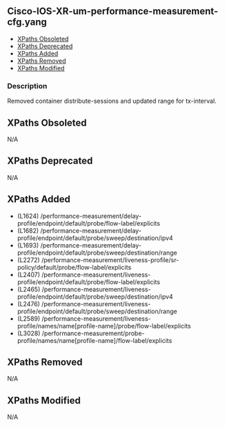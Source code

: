 ## Cisco-IOS-XR-um-performance-measurement-cfg.yang

- [XPaths Obsoleted](#xpaths-obsoleted)
- [XPaths Deprecated](#xpaths-deprecated)
- [XPaths Added](#xpaths-added)
- [XPaths Removed](#xpaths-removed)
- [XPaths Modified](#xpaths-modified)

### Description

Removed container distribute-sessions and updated range for tx-interval.

## XPaths Obsoleted

N/A

## XPaths Deprecated

N/A

## XPaths Added

- (L1624)	/performance-measurement/delay-profile/endpoint/default/probe/flow-label/explicits
- (L1682)	/performance-measurement/delay-profile/endpoint/default/probe/sweep/destination/ipv4
- (L1693)	/performance-measurement/delay-profile/endpoint/default/probe/sweep/destination/range
- (L2272)	/performance-measurement/liveness-profile/sr-policy/default/probe/flow-label/explicits
- (L2407)	/performance-measurement/liveness-profile/endpoint/default/probe/flow-label/explicits
- (L2465)	/performance-measurement/liveness-profile/endpoint/default/probe/sweep/destination/ipv4
- (L2476)	/performance-measurement/liveness-profile/endpoint/default/probe/sweep/destination/range
- (L2589)	/performance-measurement/liveness-profile/names/name[profile-name]/probe/flow-label/explicits
- (L3028)	/performance-measurement/probe-profile/names/name[profile-name]/flow-label/explicits

## XPaths Removed

N/A

## XPaths Modified

N/A

